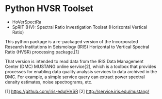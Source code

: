 # Python HVSR Toolset

- HoVerSpectRa
- SpRIT (HV): Spectral Ratio Investigation Toolset (Horizontal Vertical Ratio)


This python package is a re-packaged version of the Incorporated Research Institutions in Seismology (IRIS) Horizontal to Vertical Spectral Ratio (HVSR) processing package.[1]

That version is intended to read data from the IRIS Data Management Center (DMC) MUSTANG online service[2], which is a toolbox that provides processes for enabling data quality analysis services to data archived in the DMC. For example, a simple service query can extract power spectral density estimates, noise spectrograms, etc.


[1] https://github.com/iris-edu/HVSR
[2] http://service.iris.edu/mustang/
